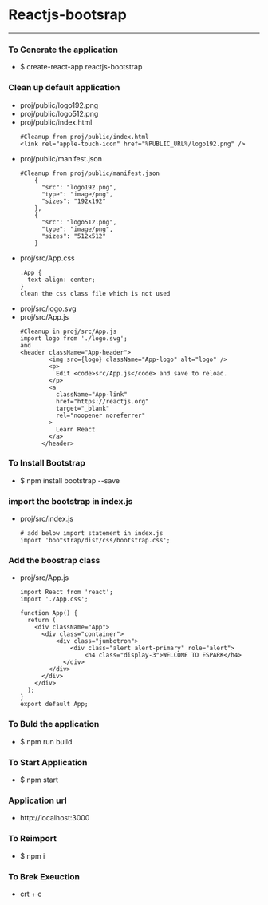 # Reactjs-bootsrap 

---

### To Generate the application 
* $ create-react-app reactjs-bootstrap 

### Clean  up default application 
* proj/public/logo192.png 
* proj/public/logo512.png 
* proj/public/index.html 
    ```
    #Cleanup from proj/public/index.html 
    <link rel="apple-touch-icon" href="%PUBLIC_URL%/logo192.png" />
    ```
* proj/public/manifest.json
    ```
    #Cleanup from proj/public/manifest.json
        {
          "src": "logo192.png",
          "type": "image/png",
          "sizes": "192x192"
        },
        {
          "src": "logo512.png",
          "type": "image/png",
          "sizes": "512x512"
        }
    ```
* proj/src/App.css
    ```
    .App {
      text-align: center;
    }
    clean the css class file which is not used 
    ```
* proj/src/logo.svg
* proj/src/App.js
    ```
    #Cleanup in proj/src/App.js
    import logo from './logo.svg';
    and 
    <header className="App-header">
            <img src={logo} className="App-logo" alt="logo" />
            <p>
              Edit <code>src/App.js</code> and save to reload.
            </p>
            <a
              className="App-link"
              href="https://reactjs.org"
              target="_blank"
              rel="noopener noreferrer"
            >
              Learn React
            </a>
          </header>
    ```
### To Install Bootstrap 
* $ npm install bootstrap --save

### import the bootstrap in index.js 
* proj/src/index.js
    ```
    # add below import statement in index.js 
    import 'bootstrap/dist/css/bootstrap.css';
    ```
### Add the boostrap class 
* proj/src/App.js
    ```
    import React from 'react';
    import './App.css';

    function App() {
      return (
        <div className="App">
          <div class="container">
              <div class="jumbotron">
                  <div class="alert alert-primary" role="alert">
                      <h4 class="display-3">WELCOME TO ESPARK</h4>
                </div>
            </div>
          </div>
        </div>
      );
    }
    export default App;
    ```

### To Buld the application 
* $ npm run build 

### To Start Application 
* $ npm start

### Application url 
* http://localhost:3000

### To Reimport 
* $ npm i 

### To Brek Exeuction 
* crt + c 